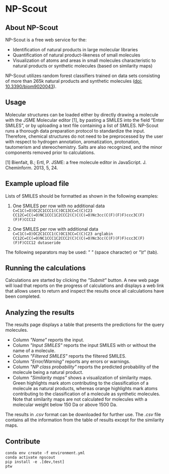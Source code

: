 # NP-Scout

## About NP-Scout

NP-Scout is a free web service for the:

* Identification of natural products in large molecular libraries
* Quantification of natural product-likeness of small molecules
* Visualization of atoms and areas in small molecules characteristic to natural products or synthetic molecules (based on similarity maps)

NP-Scout utilizes random forest classifiers trained on data sets consisting of more than 265k natural products and synthetic molecules ([doi: 10.3390/biom9020043](https://www.mdpi.com/2218-273X/9/2/43)).

## Usage

Molecular structures can be loaded either by directly drawing a molecule with the JSME Molecular editor [1], by pasting a SMILES into the field “Enter SMILES”, or by uploading a text file containing a list of SMILES. NP-Scout runs a thorough data preparation protocol to standardize the input. Therefore, chemical structures do not need to be preprocessed by the user with respect to hydrogen annotation, aromatization, protonation, tautomerism and stereochemistry. Salts are also recognized, and the minor components removed prior to calculations. 

[1] Bienfait, B.; Ertl, P. JSME: a free molecule editor in JavaScript. J. Cheminform. 2013, 5, 24. 
 
## Example upload file

Lists of SMILES should be formatted as shown in the following examples: 
1. One SMILES per row with no additional data 
<br /> ```C=C1C(=O)OC2C1CCC1(C)OC13CC=C(C)C23```
<br /> ```CC12C=CC(=O)NC1CCC1C2CCC2(C)C(C(=O)Nc3cc(C(F)(F)F)ccc3C(F)(F)F)CCC12```

2. One SMILES per row with additional data 
<br /> ```C=C1C(=O)OC2C1CCC1(C)OC13CC=C(C)C23 arglabin```
<br /> ```CC12C=CC(=O)NC1CCC1C2CCC2(C)C(C(=O)Nc3cc(C(F)(F)F)ccc3C(F)(F)F)CCC12 dutaseride```

The following separators may be used: *" "* (space character) or *"\t"* (tab). 

## Running the calculations

Calculations are started by clicking the *"Submit"* button. A new web page will load that reports on the progress of calculations and displays a web link that allows users to return and inspect the results once all calculations have been completed. 

## Analyzing the results

The results page displays a table that presents the predictions for the query molecules.

* Column *"Name"* reports the input.
* Column *"Input SMILES"* reports the input SMILES with or without the name of a molecule.
* Column *"Filtered SMILES"* reports the filtered SMILES.
* Column *"Error/Warning"* reports any errors or warnings.
* Column *"NP class probability"* reports the predicted probability of the molecule being a natural product.
* Column *"Similarity maps"* shows a visualization of similarity maps. Green highlights mark atom contributing to the classification of a molecule as natural products, whereas orange highlights mark atoms contributing to the classification of a molecule as synthetic molecules. Note that similarity maps are not calculated for molecules with a molecular weight below 150 Da or above 1500 Da.

The results in *.csv* format can be downloaded for further use. The *.csv* file contains all the information from the table of results except for the similarity maps.


## Contribute

```
conda env create -f environment.yml
conda activate npscout
pip install -e .[dev,test]
ptw
```
